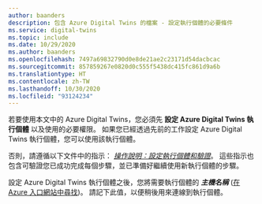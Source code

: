 ```yaml
---
author: baanders
description: 包含 Azure Digital Twins 的檔案 - 設定執行個體的必要條件
ms.service: digital-twins
ms.topic: include
ms.date: 10/29/2020
ms.author: baanders
ms.openlocfilehash: 7497a69832790d0e8de21ae2c23171d54dacbcac
ms.sourcegitcommit: 857859267e0820d0c555f5438dc415fc861d9a6b
ms.translationtype: HT
ms.contentlocale: zh-TW
ms.lasthandoff: 10/30/2020
ms.locfileid: "93124234"
---
```

若要使用本文中的 Azure Digital Twins，您必須先 **設定 Azure Digital Twins 執行個體** 以及使用的必要權限。 如果您已經透過先前的工作設定 Azure Digital Twins 執行個體，您可以使用該執行個體。

否則，請遵循以下文件中的指示： [*操作說明：設定執行個體和驗證*](../articles/digital-twins/how-to-set-up-instance-portal.md)。 這些指示也包含可驗證您已成功完成每個步驟，並已準備好繼續使用新執行個體的步驟。

設定 Azure Digital Twins 執行個體之後，您將需要執行個體的 **_主機名稱_** ([在 Azure 入口網站中尋找](../articles/digital-twins/how-to-set-up-instance-portal.md#verify-success-and-collect-important-values))。 請記下此值，以便稍後用來連線到執行個體。
